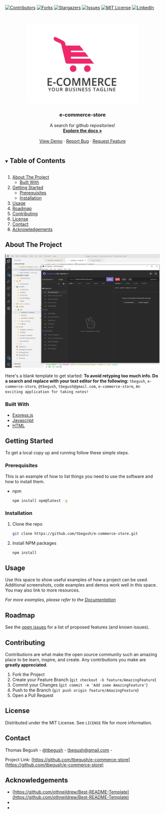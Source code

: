 <!--
*** Thanks for checking out the Best-README-Template. If you have a suggestion
*** that would make this better, please fork the repo and create a pull request
*** or simply open an issue with the tag "enhancement".
*** Thanks again! Now go create something AMAZING! :D
***
*** Forked from othneildrew/Best-README-Template
***
*** To avoid retyping too much info. Do a search and replace for the following:
*** github_username, repo_name, twitter_handle, email, project_title, project_description
*** tbegush, e-commerce-store, @tbegush, tbegush@gmail.com, e-commerce-store, A search for github repositories!
-->



<!-- PROJECT SHIELDS -->
<!--
*** I'm using markdown "reference style" links for readability.
*** Reference links are enclosed in brackets [ ] instead of parentheses ( ).
*** See the bottom of this document for the declaration of the reference variables
*** for contributors-url, forks-url, etc. This is an optional, concise syntax you may use.
*** https://www.markdownguide.org/basic-syntax/#reference-style-links
-->
[![Contributors][contributors-shield]][contributors-url]
[![Forks][forks-shield]][forks-url]
[![Stargazers][stars-shield]][stars-url]
[![Issues][issues-shield]][issues-url]
[![MIT License][license-shield]][license-url]
[![LinkedIn][linkedin-shield]][linkedin-url]



<!-- PROJECT LOGO -->
<br />
<p align="center">
  <a href="https://github.com/tbegush/e-commerce-store">
    <img src="./e-commerce-store-logo.png" alt="Logo" width="363" height=auto>
  </a>

  <h3 align="center">e-commerce-store</h3>

  <p align="center">
    A search for github repositories!
    <br />
    <a href="https://github.com/tbegush/e-commerce-store"><strong>Explore the docs »</strong></a>
    <br />
    <br />
    <a href="https://github.com/tbegush/e-commerce-store">View Demo</a>
    ·
    <a href="https://github.com/tbegush/e-commerce-store/issues">Report Bug</a>
    ·
    <a href="https://github.com/tbegush/e-commerce-store/issues">Request Feature</a>
  </p>
</p>



<!-- TABLE OF CONTENTS -->
<details open="open">
  <summary><h2 style="display: inline-block">Table of Contents</h2></summary>
  <ol>
    <li>
      <a href="#about-the-project">About The Project</a>
      <ul>
        <li><a href="#built-with">Built With</a></li>
      </ul>
    </li>
    <li>
      <a href="#getting-started">Getting Started</a>
      <ul>
        <li><a href="#prerequisites">Prerequisites</a></li>
        <li><a href="#installation">Installation</a></li>
      </ul>
    </li>
    <li><a href="#usage">Usage</a></li>
    <li><a href="#roadmap">Roadmap</a></li>
    <li><a href="#contributing">Contributing</a></li>
    <li><a href="#license">License</a></li>
    <li><a href="#contact">Contact</a></li>
    <li><a href="#acknowledgements">Acknowledgements</a></li>
  </ol>
</details>



<!-- ABOUT THE PROJECT -->
## About The Project

![Note Taker App](/e-commerce-store-screenshot.png)

Here's a blank template to get started:
**To avoid retyping too much info. Do a search and replace with your text editor for the following:**
`tbegush`, `e-commerce-store`, `@tbegush`, `tbegush@gmail.com`, `e-commerce-store`, `An exciting application for taking notes!`


### Built With

* [Express.js]()
* [Javascript]()
* [HTML]()



<!-- GETTING STARTED -->
## Getting Started

To get a local copy up and running follow these simple steps.

### Prerequisites

This is an example of how to list things you need to use the software and how to install them.
* npm
  ```sh
  npm install npm@latest -g
  ```

### Installation

1. Clone the repo
   ```sh
   git clone https://github.com/tbegush/e-commerce-store.git
   ```
2. Install NPM packages
   ```sh
   npm install
   ```



<!-- USAGE EXAMPLES -->
## Usage

Use this space to show useful examples of how a project can be used. Additional screenshots, code examples and demos work well in this space. You may also link to more resources.

_For more examples, please refer to the [Documentation](https://example.com)_



<!-- ROADMAP -->
## Roadmap

See the [open issues](https://github.com/tbegush/e-commerce-store/issues) for a list of proposed features (and known issues).



<!-- CONTRIBUTING -->
## Contributing

Contributions are what make the open source community such an amazing place to be learn, inspire, and create. Any contributions you make are **greatly appreciated**.

1. Fork the Project
2. Create your Feature Branch (`git checkout -b feature/AmazingFeature`)
3. Commit your Changes (`git commit -m 'Add some AmazingFeature'`)
4. Push to the Branch (`git push origin feature/AmazingFeature`)
5. Open a Pull Request

<!-- LICENSE -->
## License

Distributed under the MIT License. See `LICENSE` file for more information.

<!-- CONTACT -->
## Contact

Thomas Begush - [@tbegush](https://twitter.com/tbegush) - tbegush@gmail.com - 

Project Link: [https://github.com/tbegush/e-commerce-store](https://github.com/tbegush/e-commerce-store)



<!-- ACKNOWLEDGEMENTS -->
## Acknowledgements

* [https://github.com/othneildrew/Best-README-Template](https://github.com/othneildrew/Best-README-Template)
* []()
* []()

<!-- MARKDOWN LINKS & IMAGES -->
<!-- https://www.markdownguide.org/basic-syntax/#reference-style-links -->
[contributors-shield]: https://img.shields.io/github/contributors/tbegush/e-commerce-store.svg?style=for-the-badge
[contributors-url]: https://github.com/tbegush/e-commerce-store/graphs/contributors
[forks-shield]: https://img.shields.io/github/forks/tbegush/e-commerce-store.svg?style=for-the-badge
[forks-url]: https://github.com/tbegush/e-commerce-store/network/members
[stars-shield]: https://img.shields.io/github/stars/tbegush/e-commerce-store.svg?style=for-the-badge
[stars-url]: https://github.com/tbegush/e-commerce-store/stargazers
[issues-shield]: https://img.shields.io/github/issues/tbegush/e-commerce-store.svg?style=for-the-badge
[issues-url]: https://github.com/tbegush/e-commerce-store/issues
[license-shield]: https://img.shields.io/github/license/tbegush/e-commerce-store.svg?style=for-the-badge
[license-url]: https://raw.githubusercontent.com/tbegush/e-commerce-store/master/LICENSE
[linkedin-shield]: https://img.shields.io/badge/-LinkedIn-black.svg?style=for-the-badge&logo=linkedin&colorB=555
[linkedin-url]: https://linkedin.com/in/tbegush
